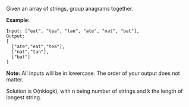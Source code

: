 
Given an array of strings, group anagrams together.

**Example:**
```
Input: ["eat", "tea", "tan", "ate", "nat", "bat"],
Output:
[
  ["ate","eat","tea"],
  ["nat","tan"],
  ["bat"]
]
```
**Note:**
All inputs will be in lowercase.
The order of your output does not matter.

Solution is O(nklogk), with n being number of strings and k the length of longest string.